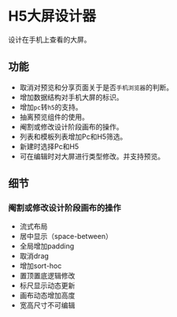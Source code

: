 
# H5大屏设计器  

设计在手机上查看的大屏。  

## 功能  

- 取消对预览和分享页面关于是否`手机浏览器`的判断。  
- 增加数据结构对手机大屏的标识。  
- 增加`pc`转`h5`的支持。  
- 抽离预览组件的使用。  
- 阉割或修改设计阶段画布的操作。  
- 列表和模板列表增加Pc和H5筛选。  
- 新建时选择Pc和H5  
- 可在编辑时对大屏进行类型修改。并支持预览。  

## 细节  

### 阉割或修改设计阶段画布的操作
- 流式布局  
- 居中显示（space-between）  
- 全局增加padding  
- 取消drag  
- 增加sort-hoc  
- 置顶置底逻辑修改   
- 标尺显示动态更新  
- 画布动态增加高度  
- 宽高尺寸不可编辑  
